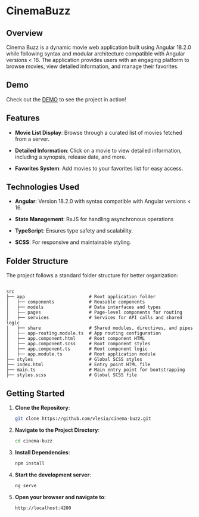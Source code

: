 # CinemaBuzz

## Overview

Cinema Buzz is a dynamic movie web application built using Angular 18.2.0 while following syntax and modular architecture compatible with Angular versions < 16. The application provides users with an engaging platform to browse movies, view detailed information, and manage their favorites.

## Demo

Check out the [DEMO](https://cinema-buzz-gamma.vercel.app) to see the project in action!

## Features

- **Movie List Display**: Browse through a curated list of movies fetched from a server.

- **Detailed Information**: Click on a movie to view detailed information, including a synopsis, release date, and more.

- **Favorites System**: Add movies to your favorites list for easy access.

## Technologies Used

- **Angular**: Version 18.2.0 with syntax compatible with Angular versions < 16.

- **State Management**: RxJS for handling asynchronous operations

- **TypeScript**: Ensures type safety and scalability.

- **SCSS**: For responsive and maintainable styling.


## Folder Structure

The project follows a standard folder structure for better organization:

```

src
├── app                        # Root application folder
│   ├── components             # Reusable components
│   ├── models                 # Data interfaces and types
│   ├── pages                  # Page-level components for routing
│   ├── services               # Services for API calls and shared logic
│   ├── share                  # Shared modules, directives, and pipes
│   ├── app-routing.module.ts  # App routing configuration
│   ├── app.component.html     # Root component HTML
│   ├── app.component.scss     # Root component styles
│   ├── app.component.ts       # Root component logic
│   ├── app.module.ts          # Root application module
├── styles                     # Global SCSS styles
├── index.html                 # Entry point HTML file
├── main.ts                    # Main entry point for bootstrapping
├── styles.scss                # Global SCSS file

```

## Getting Started

1. **Clone the Repository**:

   ```bash
   git clone https://github.com/vlesia/cinema-buzz.git

   ```

2. **Navigate to the Project Directory**:

   ```bash
   cd cinema-buzz

   ```

3. **Install Dependencies**:

   ```bash
   npm install

   ```

4. **Start the development server**:

   ```bash
   ng serve
   ```

5. **Open your browser and navigate to**:

   ```bash
   http://localhost:4200
   ```

